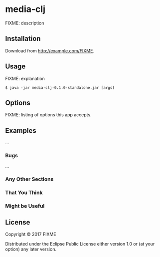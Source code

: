 # media-clj

FIXME: description

## Installation

Download from http://example.com/FIXME.

## Usage

FIXME: explanation

    $ java -jar media-clj-0.1.0-standalone.jar [args]

## Options

FIXME: listing of options this app accepts.

## Examples

...

### Bugs

...

### Any Other Sections
### That You Think
### Might be Useful

## License

Copyright © 2017 FIXME

Distributed under the Eclipse Public License either version 1.0 or (at
your option) any later version.
